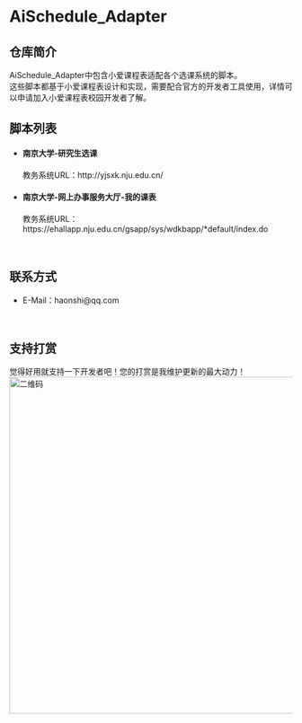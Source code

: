 <h1>AiSchedule_Adapter</h1>

<h2>仓库简介</h2>

<p>
AiSchedule_Adapter中包含小爱课程表适配各个选课系统的脚本。</br>
这些脚本都基于小爱课程表设计和实现，需要配合官方的开发者工具使用，详情可以申请加入小爱课程表校园开发者了解。</br>
</p>

<h2>脚本列表</h2>
<ul>
  <li>
  <h4>南京大学-研究生选课</h4>
  教务系统URL：http://yjsxk.nju.edu.cn/
  </li>
  <li>
  <h4>南京大学-网上办事服务大厅-我的课表</h4>
  教务系统URL：https://ehallapp.nju.edu.cn/gsapp/sys/wdkbapp/*default/index.do
  </li>
</ul>
</br>

<h2>联系方式</h2>
<ul>
  <li>E-Mail：haonshi@qq.com</li>
</ul>
</br>

<h2>支持打赏</h2>
觉得好用就支持一下开发者吧！您的打赏是我维护更新的最大动力！
<img src="https://i.loli.net/2020/01/09/5aoFgD1qVWnrOHp.png" alt="二维码" width="600">
